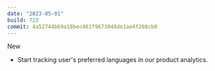 ```yaml
---
date: "2023-05-01"
build: 722
commit: 4a52744b69a18bec461f9673948de1ae4f208cb0
---
```


New
- Start tracking user's preferred languages in our product analytics. 
